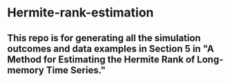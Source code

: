 # Hermite-rank-estimation

## This repo is for generating all the simulation outcomes and data examples in Section 5 in "A Method for Estimating the Hermite Rank of Long-memory Time Series."

